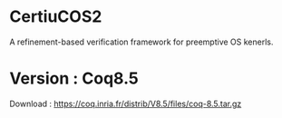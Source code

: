# CertiuCOS2
A refinement-based verification framework for preemptive OS kenerls. 

# Version : Coq8.5
Download : https://coq.inria.fr/distrib/V8.5/files/coq-8.5.tar.gz


